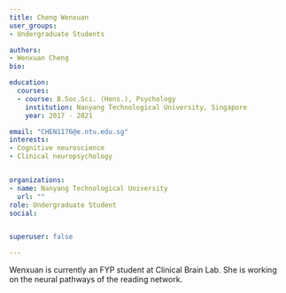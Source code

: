 ```yaml
---
title: Cheng Wenxuan
user_groups:
- Undergraduate Students

authors:
- Wenxuan Cheng
bio: 

education:
  courses:
  - course: B.Soc.Sci. (Hons.), Psychology
    institution: Nanyang Technological University, Singapore
    year: 2017 - 2021

email: "CHEN1176@e.ntu.edu.sg"
interests:
- Cognitive neuroscience
- Clinical neuropsychology


organizations:
- name: Nanyang Technological University
  url: ""
role: Undergraduate Student
social:


superuser: false

---
```


Wenxuan is currently an FYP student at Clinical Brain Lab. She is working on the neural pathways of the reading network.
